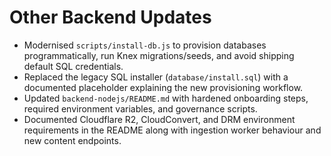 # Other Backend Updates

- Modernised `scripts/install-db.js` to provision databases programmatically, run Knex migrations/seeds, and avoid shipping default SQL credentials.
- Replaced the legacy SQL installer (`database/install.sql`) with a documented placeholder explaining the new provisioning workflow.
- Updated `backend-nodejs/README.md` with hardened onboarding steps, required environment variables, and governance scripts.
- Documented Cloudflare R2, CloudConvert, and DRM environment requirements in the README along with ingestion worker behaviour and new content endpoints.
